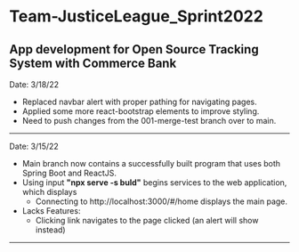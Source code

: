 # Team-JusticeLeague_Sprint2022
App development for Open Source Tracking System with Commerce Bank
------------------------------------------------------------------
Date: 3/18/22
* Replaced navbar alert with proper pathing for navigating pages.
* Applied some more react-bootstrap elements to improve styling.
* Need to push changes from the 001-merge-test branch over to main.
------------------------------------------------------------------
Date: 3/15/22
* Main branch now contains a successfully built program that uses both Spring Boot and ReactJS.
* Using input **"npx serve -s buld"** begins services to the web application, which displays
  - Connecting to http://localhost:3000/#/home displays the main page.
* Lacks Features:
  - Clicking link navigates to the page clicked (an alert will show instead)
------------------------------------------------------------------
